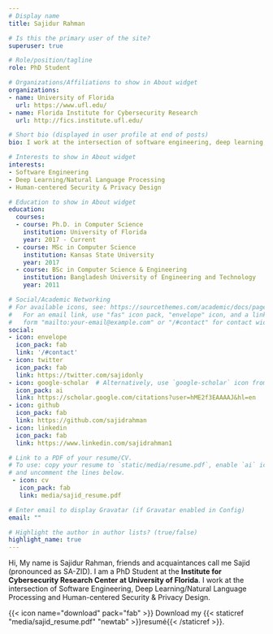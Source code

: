 ```yaml
---
# Display name
title: Sajidur Rahman

# Is this the primary user of the site?
superuser: true

# Role/position/tagline
role: PhD Student

# Organizations/Affiliations to show in About widget
organizations:
- name: University of Florida
  url: https://www.ufl.edu/
- name: Florida Institute for Cybersecurity Research
  url: http://fics.institute.ufl.edu/

# Short bio (displayed in user profile at end of posts)
bio: I work at the intersection of software engineering, deep learning and human-centered security & privacy design.

# Interests to show in About widget
interests:
- Software Engineering
- Deep Learning/Natural Language Processing
- Human-centered Security & Privacy Design

# Education to show in About widget
education:
  courses:
  - course: Ph.D. in Computer Science
    institution: University of Florida
    year: 2017 - Current
  - course: MSc in Computer Science
    institution: Kansas State University
    year: 2017
  - course: BSc in Computer Science & Engineering
    institution: Bangladesh University of Engineering and Technology
    year: 2011

# Social/Academic Networking
# For available icons, see: https://sourcethemes.com/academic/docs/page-builder/#icons
#   For an email link, use "fas" icon pack, "envelope" icon, and a link in the
#   form "mailto:your-email@example.com" or "/#contact" for contact widget.
social:
- icon: envelope
  icon_pack: fab
  link: '/#contact'
- icon: twitter
  icon_pack: fab
  link: https://twitter.com/sajidonly
- icon: google-scholar  # Alternatively, use `google-scholar` icon from `ai` icon pack
  icon_pack: ai
  link: https://scholar.google.com/citations?user=hME2f3EAAAAJ&hl=en
- icon: github
  icon_pack: fab
  link: https://github.com/sajidrahman
- icon: linkedin
  icon_pack: fab
  link: https://www.linkedin.com/sajidrahman1

# Link to a PDF of your resume/CV.
# To use: copy your resume to `static/media/resume.pdf`, enable `ai` icons in `params.toml`, 
# and uncomment the lines below.
 - icon: cv
   icon_pack: fab
   link: media/sajid_resume.pdf

# Enter email to display Gravatar (if Gravatar enabled in Config)
email: ""

# Highlight the author in author lists? (true/false)
highlight_name: true
---
```


Hi, My name is Sajidur Rahman, friends and acquaintances call me Sajid (pronounced as SA-ZID). I am a PhD Student at the
__Institute for Cybersecurity Research Center at University of Florida__. I work at the intersection of Software Engineering, Deep Learning/Natural Language Processing and Human-centered Security & Privacy Design.


{{< icon name="download" pack="fab" >}} Download my {{< staticref "media/sajid_resume.pdf" "newtab" >}}resumé{{< /staticref >}}.

